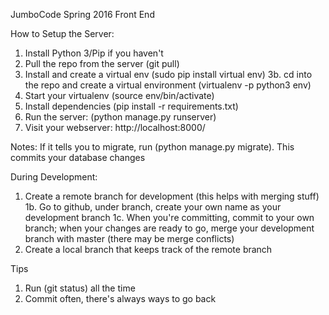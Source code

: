 JumboCode Spring 2016 Front End


How to Setup the Server:

1. Install Python 3/Pip if you haven't
2. Pull the repo from the server (git pull)
3. Install and create a virtual env (sudo pip install virtual env)
3b. cd into the repo and create a virtual environment (virtualenv -p python3 env)
4. Start your virtualenv (source env/bin/activate)
5. Install dependencies (pip install -r requirements.txt)
6. Run the server: (python manage.py runserver)
7. Visit your webserver: http://localhost:8000/

Notes: If it tells you to migrate, run (python manage.py migrate). This commits your database changes

During Development:
1. Create a remote branch for development (this helps with merging stuff)
1b. Go to github, under branch, create your own name as your development branch
1c. When you're committing, commit to your own branch; when your changes are ready to go, merge your development branch with master (there may be merge conflicts)
2. Create a local branch that keeps track of the remote branch


Tips
1. Run (git status) all the time
2. Commit often, there's always ways to go back 